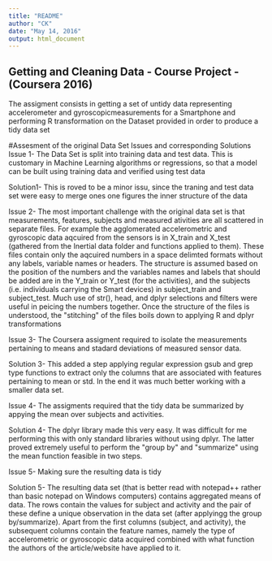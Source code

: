 ```yaml
---
title: "README"
author: "CK"
date: "May 14, 2016"
output: html_document
---
```


## Getting and Cleaning Data - Course Project - (Coursera 2016) 


The assigment consists in getting a set of untidy data representing accelerometer and gyroscopicmeasurements for a Smartphone and performing R transformation on the Dataset provided in order to produce a tidy data set

#Assesment of the original Data Set Issues and corresponding Solutions
Issue 1- The Data Set is split into training data and test data. This is customary in Machine Learning algorithms or
regressions, so that a model can be built using training data and verified using test data

Solution1- This is roved to be a minor issu, since the traning and test data set were easy to merge ones one figures the inner structure of the data

Issue 2- The most important challenge with the original data set is that measurements, features, subjects and measured ativities are all scattered in separate files. For example the agglomerated accelerometric and gyroscopic data aqcuired from the sensors is in X_train and X_test (gathered from the Inertial data folder and functions applied to them). These files contain only the aqcuired numbers in a space delimted formats without any labels, variable names or headers. The structure is assumed based on the position of the numbers and the variables names and labels that should be added are in the Y_train or Y_test (for the activities), and the subjects (i.e. individuals carrying the Smart devices) in subject_train and subject_test. Much use of str(), head, and dplyr selections and filters were useful in peicing the numbers together. Once the structure of the files is understood, the "stitching" of the files boils down to applying R and dplyr transformations

Issue 3- The Coursera assigment required to isolate the measurements pertaining to means and stadard deviations of measured sensor data. 

Solution 3- This added a step applying regular expression gsub and grep type functions to extract only the columns that are associated with features pertaining to mean or std. In the end it was much better working with a smaller data set.

Issue 4- The assigments required that the tidy data be summarized by appying the mean over subjects and activities.

Solution 4- The dplyr library made this very easy. It was difficult for me performing this with only standard libraries without using dplyr. The latter proved extremely useful to perform the "group by" and "summarize" using the mean function feasible in two steps.

Issue 5- Making sure the resulting data is tidy

Solution 5- The resulting data set (that is better read with notepad++ rather than basic notepad on Windows computers) contains aggregated means of data. The rows contain the values for subject and activity and the pair of these define a unique observation in the data set (after applyingg the group by/summarize). Apart from the first columns (subject, and activity), the subsequent columns contain the feature names, namely the type of accelerometric or gyroscopic data acquired combined with what function the authors of the article/website have applied to it.


